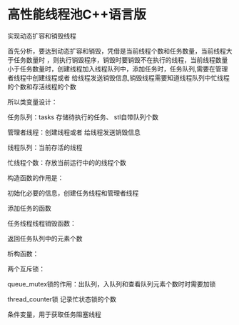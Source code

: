 # 高性能线程池C++语言版

实现动态扩容和销毁线程

首先分析，要达到动态扩容和销毁，凭借是当前线程个数和任务数量，当前线程大于任务数量时 ，则执行销毁程序，销毁时要销毁不在执行的线程，当前线程数量小于任务数量时，创建线程加入线程队列中，添加任务时，任务队列,需要在管理者线程中创建线程或者 给线程发送销毁信息,销毁线程需要知道线程队列中忙线程的个数和存活线程的个数

所以类变量设计：

任务队列：tasks 存储待执行的任务、 stl自带队列个数

管理者线程：创建线程或者 给线程发送销毁信息

线程队列：当前存活的线程

忙线程个数：存放当前运行中的的线程个数

构造函数的作用是：

初始化必要的信息，创建任务线程和管理者线程

添加任务的函数

任务线程线程销毁函数：

返回任务队列中的元素个数

析构函数：

两个互斥锁：

queue_mutex锁的作用：出队列，入队列和查看队列元素个数时时需要加锁

thread_counter锁 记录忙状态锁的个数

条件变量，用于获取任务阻塞线程